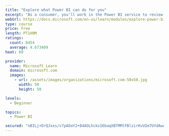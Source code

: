 ```yaml
---
title: "Explore what Power BI can do for you"
excerpt: "As a consumer, you'll work in the Power BI service to review and interact with content that has been shared with you. This module provides the foundational information that you need to work effectively in the Power BI service."
webUrl: https://docs.microsoft.com/en-us/learn/modules/explore-power-bi-service/
type: course
price: Free
length: PT1H9M
ratings:
  count: 8454
  average: 4.673409
heat: 60

provider:
  name: Microsoft Learn
  domain: microsoft.com
  images:
    - url: /assets/images/organizations/microsoft.com-50x50.jpg
      width: 50
      height: 50

levels:
  - Beginner

topics:
  - Power BI

secured: "nBILj+OrQJxxs/v7pAOoY2+84AOLhckv16baqXB7MMlFBlzirKvUIm7UYdAwAT6s+xVQFyv2RBvmqi8tzfF326sTl+QDLIwOdo01EBVAeB6K4XEjkyNqnINXs8xDnolYjwVrWVmJWTrQR/D/9s9K4HndVOnMu9fDd0/iNqOI6Qvye1LclEyx+PgtMtVAU3+QXYmUjExxmf1O6F3uZSeA5sbzoQwHNhX0z1h2qkyJC0h5Q03A0BQlroIxLm/VEdo1rumkW00aEfZjMu85xhrWlZ1UTnfj2KxOZEGCxE5Und3ouacR3XQndP9s2/STXtLmkbaRswa/4UBmz4Qs2Kh2j5UsVr9m3cMwGv6LrDUmDVt7JWM4asX45bDa0esez8+kqrCcKBMadhKb0oSOWdOyvl9GCH4PkFiledLGnFoeJBg=;h4FRgXkZNBu+6SH8Lyasww=="
---
```


